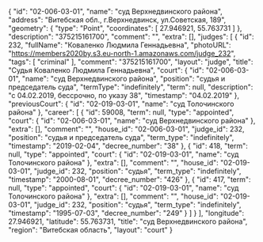 {
    "id": "02-006-03-01",
    "name": "суд Верхнедвинского района",
    "address": "Витебская обл., г.Верхнедвинск, ул.Советская, 189",
    "geometry": {
        "type": "Point",
        "coordinates": [
            27.946921,
            55.763731
        ]
    },
    "description": "375215161700",
    "comment": "",
    "extra": [],
    "judges": [
        {
            "id": 232,
            "fullName": "Коваленко Людмила Геннадьевна",
            "photoURL": "https://members2020by.s3.eu-north-1.amazonaws.com/judge_232",
            "tags": [
                "criminal"
            ],
            "comment": "375215161700",
            "layout": "judge",
            "title": "Судья Коваленко Людмила Геннадьевна",
            "court": {
                "id": "02-006-03-01",
                "name": "суд Верхнедвинского района",
                "position": "судья и председатель суда",
                "termType": "indefinitely",
                "term": null,
                "description": "c 04.02.2019, бессрочно, по указу 38",
                "timestamp": "04.02.2019"
            },
            "previousCourt": {
                "id": "02-019-03-01",
                "name": "суд Толочинского района"
            },
            "career": [
                {
                    "id": 59008,
                    "term": null,
                    "type": "appointed",
                    "court": {
                        "id": "02-006-03-01",
                        "name": "суд Верхнедвинского района"
                    },
                    "extra": [],
                    "comment": "",
                    "house_id": "02-006-03-01",
                    "judge_id": 232,
                    "position": "судья и председатель суда",
                    "term_type": "indefinitely",
                    "timestamp": "2019-02-04",
                    "decree_number": "38"
                },
                {
                    "id": 418,
                    "term": null,
                    "type": "appointed",
                    "court": {
                        "id": "02-019-03-01",
                        "name": "суд Толочинского района"
                    },
                    "extra": [],
                    "comment": "",
                    "house_id": "02-019-03-01",
                    "judge_id": 232,
                    "position": "судья",
                    "term_type": "indefinitely",
                    "timestamp": "2000-08-01",
                    "decree_number": "426"
                },
                {
                    "id": 417,
                    "term": null,
                    "type": "appointed",
                    "court": {
                        "id": "02-019-03-01",
                        "name": "суд Толочинского района"
                    },
                    "extra": [],
                    "comment": "",
                    "house_id": "02-019-03-01",
                    "judge_id": 232,
                    "position": "судья",
                    "term_type": "indefinitely",
                    "timestamp": "1995-07-03",
                    "decree_number": "249"
                }
            ]
        }
    ],
    "longitude": 27.946921,
    "latitude": 55.763731,
    "title": "суд Верхнедвинского района",
    "region": "Витебская область",
    "layout": "court"
}